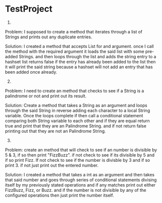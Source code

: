 # TestProject
1.

Problem:
I supposed to create a method that iterates through a list of Strings and prints out
any duplicate entries.

Solution:
I created a method that accepts List<String> for and argument. once I call the method
with the required argument it loads the said list with some pre-added Strings. and then
loops through the list and adds the string entry to a hashset list returns false if the
entry has already been added to the list then it will print the said string because a
hashset will not add an entry that has been added once already.

2.

Problem:
I need to create an method that checks to see if a String is a palindrome or not and
print out its result.

Solution:
Create a method that takes a String as an argument and loops through the said String in
reverse adding each character to a local String variable. Once the loops complete if then
call a conditional statement comparing both String variable to each other and if they
are equal return true and print that they are an Palindrome String. and if not return false
printing out that they are not an Palindrome String.


3.
Problem:
create an method that will check to see if an number is divisible by 5 & 3, if so then print
"FizzBuzz". if not check to see if its divisible by 5 and if so print Fizz. If not check
to see if the number is divisble by 3 and if so print 3. if not just print out the entered
number.

Solution:
I created a method that takes a int as an argument and then takes that said number and goes
through series of conditional statements divising itself by my previously stated operations
and if any matches print out either FizzBuzz, Fizz, or Buzz. and if the number is not
divisible by any of the configured operations then just print the number itself.
 


